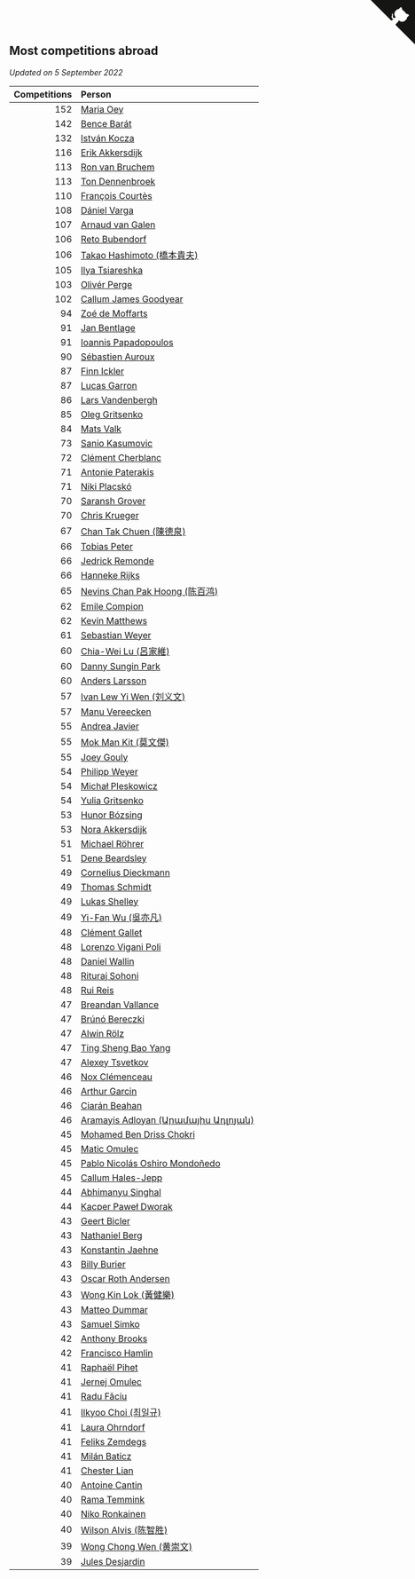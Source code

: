 ## Most competitions abroad

*Updated on  5 September 2022*

| Competitions | Person |
| ---: | :--- |
| 152 | [Maria Oey](https://www.worldcubeassociation.org/persons/2007OEYM01) |
| 142 | [Bence Barát](https://www.worldcubeassociation.org/persons/2008BARA01) |
| 132 | [István Kocza](https://www.worldcubeassociation.org/persons/2005KOCZ01) |
| 116 | [Erik Akkersdijk](https://www.worldcubeassociation.org/persons/2005AKKE01) |
| 113 | [Ron van Bruchem](https://www.worldcubeassociation.org/persons/2003BRUC01) |
| 113 | [Ton Dennenbroek](https://www.worldcubeassociation.org/persons/2003DENN01) |
| 110 | [François Courtès](https://www.worldcubeassociation.org/persons/2008COUR01) |
| 108 | [Dániel Varga](https://www.worldcubeassociation.org/persons/2008VARG01) |
| 107 | [Arnaud van Galen](https://www.worldcubeassociation.org/persons/2006GALE01) |
| 106 | [Reto Bubendorf](https://www.worldcubeassociation.org/persons/2012BUBE01) |
| 106 | [Takao Hashimoto (橋本貴夫)](https://www.worldcubeassociation.org/persons/2007HASH01) |
| 105 | [Ilya Tsiareshka](https://www.worldcubeassociation.org/persons/2012TERE01) |
| 103 | [Olivér Perge](https://www.worldcubeassociation.org/persons/2007PERG01) |
| 102 | [Callum James Goodyear](https://www.worldcubeassociation.org/persons/2012GOOD02) |
| 94 | [Zoé de Moffarts](https://www.worldcubeassociation.org/persons/2010MOFF02) |
| 91 | [Jan Bentlage](https://www.worldcubeassociation.org/persons/2010BENT01) |
| 91 | [Ioannis Papadopoulos](https://www.worldcubeassociation.org/persons/2013PAPA01) |
| 90 | [Sébastien Auroux](https://www.worldcubeassociation.org/persons/2008AURO01) |
| 87 | [Finn Ickler](https://www.worldcubeassociation.org/persons/2012ICKL01) |
| 87 | [Lucas Garron](https://www.worldcubeassociation.org/persons/2006GARR01) |
| 86 | [Lars Vandenbergh](https://www.worldcubeassociation.org/persons/2003VAND01) |
| 85 | [Oleg Gritsenko](https://www.worldcubeassociation.org/persons/2011GRIT01) |
| 84 | [Mats Valk](https://www.worldcubeassociation.org/persons/2007VALK01) |
| 73 | [Sanio Kasumovic](https://www.worldcubeassociation.org/persons/2009KASU01) |
| 72 | [Clément Cherblanc](https://www.worldcubeassociation.org/persons/2014CHER05) |
| 71 | [Antonie Paterakis](https://www.worldcubeassociation.org/persons/2012PATE01) |
| 71 | [Niki Placskó](https://www.worldcubeassociation.org/persons/2008PLAC01) |
| 70 | [Saransh Grover](https://www.worldcubeassociation.org/persons/2014GROV01) |
| 70 | [Chris Krueger](https://www.worldcubeassociation.org/persons/2006KRUE01) |
| 67 | [Chan Tak Chuen (陳德泉)](https://www.worldcubeassociation.org/persons/2007CHUE01) |
| 66 | [Tobias Peter](https://www.worldcubeassociation.org/persons/2014PETE03) |
| 66 | [Jedrick Remonde](https://www.worldcubeassociation.org/persons/2008REMO01) |
| 66 | [Hanneke Rijks](https://www.worldcubeassociation.org/persons/2008RIJK01) |
| 65 | [Nevins Chan Pak Hoong (陈百鸿)](https://www.worldcubeassociation.org/persons/2010CHAN20) |
| 62 | [Emile Compion](https://www.worldcubeassociation.org/persons/2007COMP01) |
| 62 | [Kevin Matthews](https://www.worldcubeassociation.org/persons/2010MATT02) |
| 61 | [Sebastian Weyer](https://www.worldcubeassociation.org/persons/2010WEYE02) |
| 60 | [Chia-Wei Lu (呂家維)](https://www.worldcubeassociation.org/persons/2007LUCH01) |
| 60 | [Danny Sungin Park](https://www.worldcubeassociation.org/persons/2015PARK13) |
| 60 | [Anders Larsson](https://www.worldcubeassociation.org/persons/2003LARS01) |
| 57 | [Ivan Lew Yi Wen (刘义文)](https://www.worldcubeassociation.org/persons/2012WENI01) |
| 57 | [Manu Vereecken](https://www.worldcubeassociation.org/persons/2010VERE01) |
| 55 | [Andrea Javier](https://www.worldcubeassociation.org/persons/2010JAVI01) |
| 55 | [Mok Man Kit (莫文傑)](https://www.worldcubeassociation.org/persons/2009KITM01) |
| 55 | [Joey Gouly](https://www.worldcubeassociation.org/persons/2007GOUL01) |
| 54 | [Philipp Weyer](https://www.worldcubeassociation.org/persons/2010WEYE01) |
| 54 | [Michał Pleskowicz](https://www.worldcubeassociation.org/persons/2009PLES01) |
| 54 | [Yulia Gritsenko](https://www.worldcubeassociation.org/persons/2012SIDO01) |
| 53 | [Hunor Bózsing](https://www.worldcubeassociation.org/persons/2009BOZS01) |
| 53 | [Nora Akkersdijk](https://www.worldcubeassociation.org/persons/2009CHRI03) |
| 51 | [Michael Röhrer](https://www.worldcubeassociation.org/persons/2009ROHR01) |
| 51 | [Dene Beardsley](https://www.worldcubeassociation.org/persons/2009BEAR01) |
| 49 | [Cornelius Dieckmann](https://www.worldcubeassociation.org/persons/2009DIEC01) |
| 49 | [Thomas Schmidt](https://www.worldcubeassociation.org/persons/2013SCHM02) |
| 49 | [Lukas Shelley](https://www.worldcubeassociation.org/persons/2016SHEL03) |
| 49 | [Yi-Fan Wu (吳亦凡)](https://www.worldcubeassociation.org/persons/2010WUIF01) |
| 48 | [Clément Gallet](https://www.worldcubeassociation.org/persons/2004GALL02) |
| 48 | [Lorenzo Vigani Poli](https://www.worldcubeassociation.org/persons/2007POLI01) |
| 48 | [Daniel Wallin](https://www.worldcubeassociation.org/persons/2013WALL03) |
| 48 | [Rituraj Sohoni](https://www.worldcubeassociation.org/persons/2012SOHO01) |
| 48 | [Rui Reis](https://www.worldcubeassociation.org/persons/2015REIS02) |
| 47 | [Breandan Vallance](https://www.worldcubeassociation.org/persons/2007VALL01) |
| 47 | [Brúnó Bereczki](https://www.worldcubeassociation.org/persons/2008BERE01) |
| 47 | [Alwin Rölz](https://www.worldcubeassociation.org/persons/2016ROLZ01) |
| 47 | [Ting Sheng Bao Yang](https://www.worldcubeassociation.org/persons/2008BAOY01) |
| 47 | [Alexey Tsvetkov](https://www.worldcubeassociation.org/persons/2017TSVE02) |
| 46 | [Nox Clémenceau](https://www.worldcubeassociation.org/persons/2015CLEM03) |
| 46 | [Arthur Garcin](https://www.worldcubeassociation.org/persons/2014GARC27) |
| 46 | [Ciarán Beahan](https://www.worldcubeassociation.org/persons/2012BEAH01) |
| 46 | [Aramayis Adloyan (Արամայիս Ադլոյան)](https://www.worldcubeassociation.org/persons/2012ADLO01) |
| 45 | [Mohamed Ben Driss Chokri](https://www.worldcubeassociation.org/persons/2015CHOK01) |
| 45 | [Matic Omulec](https://www.worldcubeassociation.org/persons/2010OMUL02) |
| 45 | [Pablo Nicolás Oshiro Mondoñedo](https://www.worldcubeassociation.org/persons/2010MOND01) |
| 45 | [Callum Hales-Jepp](https://www.worldcubeassociation.org/persons/2012HALE01) |
| 44 | [Abhimanyu Singhal](https://www.worldcubeassociation.org/persons/2013SING12) |
| 44 | [Kacper Paweł Dworak](https://www.worldcubeassociation.org/persons/2020DWOR01) |
| 43 | [Geert Bicler](https://www.worldcubeassociation.org/persons/2010BICL01) |
| 43 | [Nathaniel Berg](https://www.worldcubeassociation.org/persons/2012BERG04) |
| 43 | [Konstantin Jaehne](https://www.worldcubeassociation.org/persons/2015JAEH01) |
| 43 | [Billy Burier](https://www.worldcubeassociation.org/persons/2014BURI01) |
| 43 | [Oscar Roth Andersen](https://www.worldcubeassociation.org/persons/2008ANDE02) |
| 43 | [Wong Kin Lok (黃健樂)](https://www.worldcubeassociation.org/persons/2014LOKW01) |
| 43 | [Matteo Dummar](https://www.worldcubeassociation.org/persons/2017DUMM01) |
| 43 | [Samuel Simko](https://www.worldcubeassociation.org/persons/2016SIMK01) |
| 42 | [Anthony Brooks](https://www.worldcubeassociation.org/persons/2008SEAR01) |
| 42 | [Francisco Hamlin](https://www.worldcubeassociation.org/persons/2012HAML01) |
| 41 | [Raphaël Pihet](https://www.worldcubeassociation.org/persons/2011PIHE01) |
| 41 | [Jernej Omulec](https://www.worldcubeassociation.org/persons/2010OMUL01) |
| 41 | [Radu Făciu](https://www.worldcubeassociation.org/persons/2009FACI01) |
| 41 | [Ilkyoo Choi (최일규)](https://www.worldcubeassociation.org/persons/2008CHOI04) |
| 41 | [Laura Ohrndorf](https://www.worldcubeassociation.org/persons/2009OHRN01) |
| 41 | [Feliks Zemdegs](https://www.worldcubeassociation.org/persons/2009ZEMD01) |
| 41 | [Milán Baticz](https://www.worldcubeassociation.org/persons/2005BATI01) |
| 41 | [Chester Lian](https://www.worldcubeassociation.org/persons/2009LIAN03) |
| 40 | [Antoine Cantin](https://www.worldcubeassociation.org/persons/2010CANT02) |
| 40 | [Rama Temmink](https://www.worldcubeassociation.org/persons/2006TEMM01) |
| 40 | [Niko Ronkainen](https://www.worldcubeassociation.org/persons/2010RONK01) |
| 40 | [Wilson Alvis (陈智胜)](https://www.worldcubeassociation.org/persons/2011ALVI01) |
| 39 | [Wong Chong Wen (黄崇文)](https://www.worldcubeassociation.org/persons/2014WENW01) |
| 39 | [Jules Desjardin](https://www.worldcubeassociation.org/persons/2010DESJ01) |


<a href="https://github.com/jonatanklosko/wca_statistics" class="github-corner" aria-label="View source on Github"><svg width="80" height="80" viewBox="0 0 250 250" style="fill:#151513; color:#fff; position: absolute; top: 0; border: 0; right: 0;" aria-hidden="true"><path d="M0,0 L115,115 L130,115 L142,142 L250,250 L250,0 Z"></path><path d="M128.3,109.0 C113.8,99.7 119.0,89.6 119.0,89.6 C122.0,82.7 120.5,78.6 120.5,78.6 C119.2,72.0 123.4,76.3 123.4,76.3 C127.3,80.9 125.5,87.3 125.5,87.3 C122.9,97.6 130.6,101.9 134.4,103.2" fill="currentColor" style="transform-origin: 130px 106px;" class="octo-arm"></path><path d="M115.0,115.0 C114.9,115.1 118.7,116.5 119.8,115.4 L133.7,101.6 C136.9,99.2 139.9,98.4 142.2,98.6 C133.8,88.0 127.5,74.4 143.8,58.0 C148.5,53.4 154.0,51.2 159.7,51.0 C160.3,49.4 163.2,43.6 171.4,40.1 C171.4,40.1 176.1,42.5 178.8,56.2 C183.1,58.6 187.2,61.8 190.9,65.4 C194.5,69.0 197.7,73.2 200.1,77.6 C213.8,80.2 216.3,84.9 216.3,84.9 C212.7,93.1 206.9,96.0 205.4,96.6 C205.1,102.4 203.0,107.8 198.3,112.5 C181.9,128.9 168.3,122.5 157.7,114.1 C157.9,116.9 156.7,120.9 152.7,124.9 L141.0,136.5 C139.8,137.7 141.6,141.9 141.8,141.8 Z" fill="currentColor" class="octo-body"></path></svg></a><style>.github-corner:hover .octo-arm{animation:octocat-wave 560ms ease-in-out}@keyframes octocat-wave{0%,100%{transform:rotate(0)}20%,60%{transform:rotate(-25deg)}40%,80%{transform:rotate(10deg)}}@media (max-width:500px){.github-corner:hover .octo-arm{animation:none}.github-corner .octo-arm{animation:octocat-wave 560ms ease-in-out}}</style>
